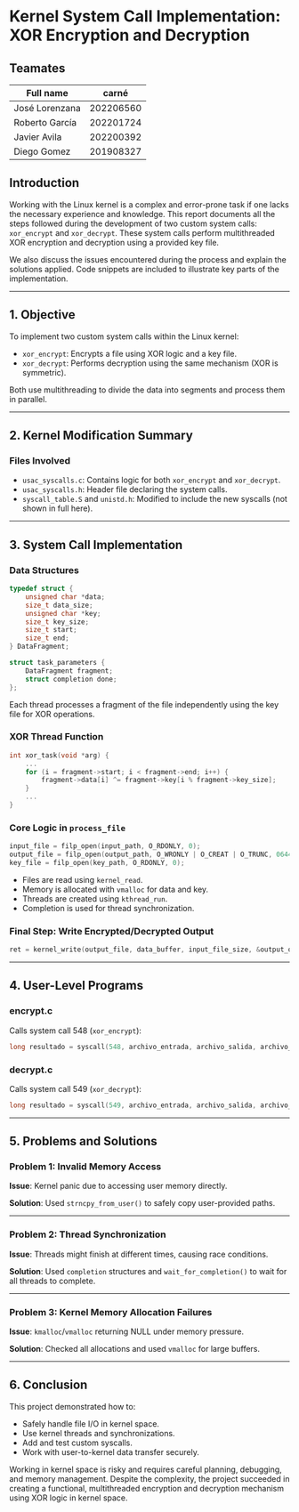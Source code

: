 
# Kernel System Call Implementation: XOR Encryption and Decryption

## Teamates

| Full name | carné |
|---|---|
| José Lorenzana | 202206560 |
| Roberto García | 202201724 |
| Javier Avila | 202200392 |
| Diego Gomez | 201908327 |

## Introduction

Working with the Linux kernel is a complex and error-prone task if one lacks the necessary experience and knowledge. This report documents all the steps followed during the development of two custom system calls: `xor_encrypt` and `xor_decrypt`. These system calls perform multithreaded XOR encryption and decryption using a provided key file.

We also discuss the issues encountered during the process and explain the solutions applied. Code snippets are included to illustrate key parts of the implementation.

---

## 1. Objective

To implement two custom system calls within the Linux kernel:

- `xor_encrypt`: Encrypts a file using XOR logic and a key file.
- `xor_decrypt`: Performs decryption using the same mechanism (XOR is symmetric).

Both use multithreading to divide the data into segments and process them in parallel.

---

## 2. Kernel Modification Summary

### Files Involved

- `usac_syscalls.c`: Contains logic for both `xor_encrypt` and `xor_decrypt`.
- `usac_syscalls.h`: Header file declaring the system calls.
- `syscall_table.S` and `unistd.h`: Modified to include the new syscalls (not shown in full here).

---

## 3. System Call Implementation

### Data Structures

```c
typedef struct {
    unsigned char *data;
    size_t data_size;
    unsigned char *key;
    size_t key_size;
    size_t start;
    size_t end;
} DataFragment;

struct task_parameters {
    DataFragment fragment;
    struct completion done;
};
```

Each thread processes a fragment of the file independently using the key file for XOR operations.

### XOR Thread Function

```c
int xor_task(void *arg) {
    ...
    for (i = fragment->start; i < fragment->end; i++) {
        fragment->data[i] ^= fragment->key[i % fragment->key_size];
    }
    ...
}
```

### Core Logic in `process_file`

```c
input_file = filp_open(input_path, O_RDONLY, 0);
output_file = filp_open(output_path, O_WRONLY | O_CREAT | O_TRUNC, 0644);
key_file = filp_open(key_path, O_RDONLY, 0);
```

- Files are read using `kernel_read`.
- Memory is allocated with `vmalloc` for data and key.
- Threads are created using `kthread_run`.
- Completion is used for thread synchronization.

### Final Step: Write Encrypted/Decrypted Output

```c
ret = kernel_write(output_file, data_buffer, input_file_size, &output_offset);
```

---

## 4. User-Level Programs

### encrypt.c

Calls system call 548 (`xor_encrypt`):

```c
long resultado = syscall(548, archivo_entrada, archivo_salida, archivo_clave, num_hilos);
```

### decrypt.c

Calls system call 549 (`xor_decrypt`):

```c
long resultado = syscall(549, archivo_entrada, archivo_salida, archivo_clave, num_hilos);
```

---

## 5. Problems and Solutions

### Problem 1: Invalid Memory Access

**Issue**: Kernel panic due to accessing user memory directly.

**Solution**: Used `strncpy_from_user()` to safely copy user-provided paths.

---

### Problem 2: Thread Synchronization

**Issue**: Threads might finish at different times, causing race conditions.

**Solution**: Used `completion` structures and `wait_for_completion()` to wait for all threads to complete.

---

### Problem 3: Kernel Memory Allocation Failures

**Issue**: `kmalloc`/`vmalloc` returning NULL under memory pressure.

**Solution**: Checked all allocations and used `vmalloc` for large buffers.

---

## 6. Conclusion

This project demonstrated how to:

- Safely handle file I/O in kernel space.
- Use kernel threads and synchronizations.
- Add and test custom syscalls.
- Work with user-to-kernel data transfer securely.

Working in kernel space is risky and requires careful planning, debugging, and memory management. Despite the complexity, the project succeeded in creating a functional, multithreaded encryption and decryption mechanism using XOR logic in kernel space.
